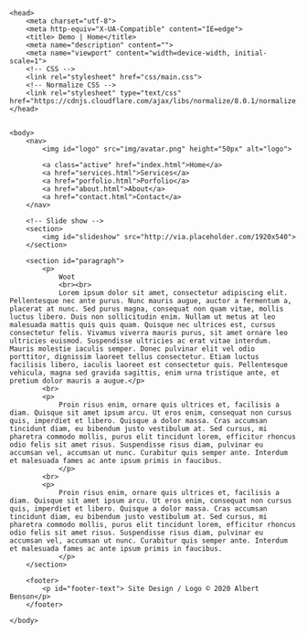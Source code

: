 <!DOCTYPE html>
<!--[if lt IE 7]>      <html class="no-js lt-ie9 lt-ie8 lt-ie7"> <![endif]-->
<!--[if IE 7]>         <html class="no-js lt-ie9 lt-ie8"> <![endif]-->
<!--[if IE 8]>         <html class="no-js lt-ie9"> <![endif]-->
<!--[if gt IE 8]><!--> <html class="no-js"> <!--<![endif]-->
    <head>
        <meta charset="utf-8">
        <meta http-equiv="X-UA-Compatible" content="IE=edge">
        <title> Demo | Home</title>
        <meta name="description" content="">
        <meta name="viewport" content="width=device-width, initial-scale=1">
        <!-- CSS -->
        <link rel="stylesheet" href="css/main.css">
        <!-- Normalize CSS -->
        <link rel="stylesheet" type="text/css" href="https://cdnjs.cloudflare.com/ajax/libs/normalize/8.0.1/normalize.min.css">
    </head>
    

    <body>
        <nav>
            <img id="logo" src="img/avatar.png" height="50px" alt="logo">
            
            <a class="active" href="index.html">Home</a>
            <a href="services.html">Services</a>
            <a href="porfolio.html">Porfolio</a>
            <a href="about.html">About</a>
            <a href="contact.html">Contact</a>            
        </nav>

        <!-- Slide show -->
        <section>
            <img id="slideshow" src="http://via.placeholder.com/1920x540">
        </section>

        <section id="paragraph">
            <p>
                Woot
                <br><br>
                Lorem ipsum dolor sit amet, consectetur adipiscing elit. Pellentesque nec ante purus. Nunc mauris augue, auctor a fermentum a, placerat at nunc. Sed purus magna, consequat non quam vitae, mollis luctus libero. Duis non sollicitudin enim. Nullam ut metus at leo malesuada mattis quis quis quam. Quisque nec ultrices est, cursus consectetur felis. Vivamus viverra mauris purus, sit amet ornare leo ultricies euismod. Suspendisse ultricies ac erat vitae interdum. Mauris molestie iaculis semper. Donec pulvinar elit vel odio porttitor, dignissim laoreet tellus consectetur. Etiam luctus facilisis libero, iaculis laoreet est consectetur quis. Pellentesque vehicula, magna sed gravida sagittis, enim urna tristique ante, et pretium dolor mauris a augue.</p>
            <br>
            <p>
                Proin risus enim, ornare quis ultrices et, facilisis a diam. Quisque sit amet ipsum arcu. Ut eros enim, consequat non cursus quis, imperdiet et libero. Quisque a dolor massa. Cras accumsan tincidunt diam, eu bibendum justo vestibulum at. Sed cursus, mi pharetra commodo mollis, purus elit tincidunt lorem, efficitur rhoncus odio felis sit amet risus. Suspendisse risus diam, pulvinar eu accumsan vel, accumsan ut nunc. Curabitur quis semper ante. Interdum et malesuada fames ac ante ipsum primis in faucibus. 
                </p>
            <br>
            <p>
                Proin risus enim, ornare quis ultrices et, facilisis a diam. Quisque sit amet ipsum arcu. Ut eros enim, consequat non cursus quis, imperdiet et libero. Quisque a dolor massa. Cras accumsan tincidunt diam, eu bibendum justo vestibulum at. Sed cursus, mi pharetra commodo mollis, purus elit tincidunt lorem, efficitur rhoncus odio felis sit amet risus. Suspendisse risus diam, pulvinar eu accumsan vel, accumsan ut nunc. Curabitur quis semper ante. Interdum et malesuada fames ac ante ipsum primis in faucibus. 
                </p>
        </section>
        
        <footer>
            <p id="footer-text"> Site Design / Logo © 2020 Albert Benson</p>
        </footer>

    </body>
</html>
